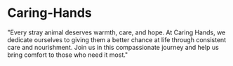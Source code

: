 # Caring-Hands
"Every stray animal deserves warmth, care, and hope. At Caring Hands, we dedicate ourselves to giving them a better chance at life through consistent care and nourishment. Join us in this compassionate journey and help us bring comfort to those who need it most."

